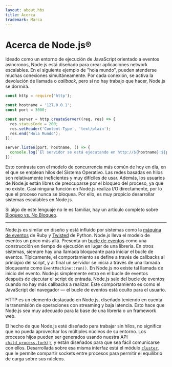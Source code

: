 ```yaml
---
layout: about.hbs
title: Acerca
trademark: Marca
---
```


# Acerca de Node.js®

Ideado como un entorno de ejecución de JavaScript orientado a eventos asíncronos, Node.js está diseñado para crear aplicaciones network escalables. En el siguiente ejemplo de "hola mundo", pueden atenderse muchas conexiones  simultáneamente. Por cada conexión, se activa la devolución de llamada o *callback*, pero si no hay trabajo que hacer, Node.js se dormirá.

```javascript
const http = require('http');

const hostname = '127.0.0.1';
const port = 3000;

const server = http.createServer((req, res) => {
  res.statusCode = 200;
  res.setHeader('Content-Type', 'text/plain');
  res.end('Hola Mundo');
});

server.listen(port, hostname, () => {
  console.log(`El servidor se está ejecutando en http://${hostname}:${port}/`);
});
```

Esto contrasta con el modelo de concurrencia más común de hoy en día, en el que se emplean hilos del Sistema Operativo. Las redes basadas en hilos son relativamente ineficientes y muy difíciles de usar. Además, los usuarios de Node.js están libres de preocuparse por el bloqueo del proceso, ya que no existe. Casi ninguna función en Node.js realiza I/O directamente, por lo que el proceso nunca se bloquea. Por ello, es muy propicio desarrollar sistemas escalables en Node.js.

Si algo de este lenguaje no le es familiar, hay un artículo completo sobre [Bloqueo vs. No Bloqueo][].

---

Node.js es similar en diseño y está influido por sistemas como la [máquina de eventos][] de Ruby y [Twisted][] de Python. Node.js lleva el modelo de eventos un poco más allá. Presenta un [bucle de eventos][] como una construcción en tiempo de ejecución en lugar de una librería. En otros sistemas, siempre hay una llamada bloqueante para iniciar el bucle de eventos. Típicamente, el comportamiento se define a través de callbacks al principio del script, y al final un servidor se inicia a través de una llamada bloqueante como `EventMachine::run()`. En Node.js no existe tal llamada de inicio del evento. Node.js simplemente entra en el bucle de eventos después de ejecutar el script de entrada. Node.js sale del bucle de eventos cuando no hay más callbacks a realizar. Este comportamiento es como el JavaScript del navegador — el bucle de eventos está oculto para el usuario.

HTTP es un elemento destacado en Node.js, diseñado teniendo en cuenta la transmisión de operaciones con streaming y baja latencia. Esto hace que Node.js sea muy adecuado para la base de una librería o un framework web.

El hecho de que Node.js esté diseñado para trabajar sin hilos, no significa que no pueda aprovechar los múltiples núcleos de su entorno. Los procesos hijos pueden ser generados usando nuestra API [`child_process.fork()`][], y están diseñados para que sea fácil comunicarse con ellos. Desarrollada sobre esa misma interfaz está el módulo [`cluster`][], que le permite compartir sockets entre procesos para permitir el equilibrio de carga sobre sus núcleos.

[Bloqueo vs. No Bloqueo]: /en/docs/guides/blocking-vs-non-blocking/
[`child_process.fork()`]: https://nodejs.org/api/child_process.html#child_process_child_process_fork_modulepath_args_options
[`cluster`]: https://nodejs.org/api/cluster.html
[bucle de eventos]: /en/docs/guides/event-loop-timers-and-nexttick/
[máquina de eventos]: https://github.com/eventmachine/eventmachine
[Twisted]: https://twistedmatrix.com/trac/

